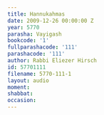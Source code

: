 ```yaml
---
title: Hannukahmas
date: 2009-12-26 00:00:00 Z
year: 5770
parasha: Vayigash
bookcode: '1'
fullparashacode: '111'
parashacode: '111'
author: Rabbi Eliezer Hirsch
id: 57701111
filename: 5770-111-1
layout: audio
moment: 
shabbat: 
occasion: 
---
```


